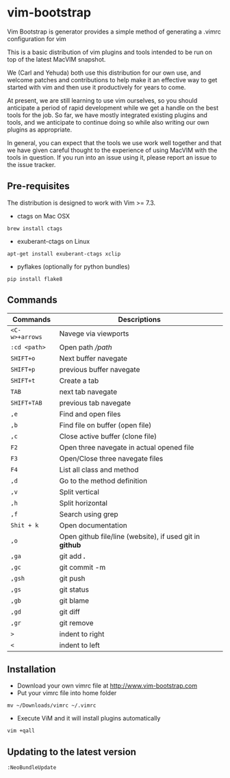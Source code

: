# vim-bootstrap

Vim Bootstrap is generator provides a simple method of generating a .vimrc configuration for vim

This is a basic distribution of vim plugins and tools intended to be run
on top of the latest MacVIM snapshot.

We (Carl and Yehuda) both use this distribution for our own use, and
welcome patches and contributions to help make it an effective way to
get started with vim and then use it productively for years to come.

At present, we are still learning to use vim ourselves, so you should
anticipate a period of rapid development while we get a handle on the
best tools for the job. So far, we have mostly integrated existing
plugins and tools, and we anticipate to continue doing so while also
writing our own plugins as appropriate.

In general, you can expect that the tools we use work well together and
that we have given careful thought to the experience of using MacVIM
with the tools in question. If you run into an issue using it, please
report an issue to the issue tracker.


## Pre-requisites

The distribution is designed to work with Vim >= 7.3.

* ctags on Mac OSX
```
brew install ctags
```
* exuberant-ctags on Linux
```
apt-get install exuberant-ctags xclip
```
* pyflakes (optionally for python bundles)
```
pip install flake8
```

## Commands

Commands | Descriptions
--- | ---
`<C-w>+arrows` | Navege via viewports
`:cd <path>` | Open path */path*
`SHIFT+o` | Next buffer navegate
`SHIFT+p` | previous buffer navegate
`SHIFT+t` | Create a tab
`TAB` | next tab navegate
`SHIFT+TAB` | previous tab navegate
`,e` | Find and open files
`,b` | Find file on buffer (open file)
`,c` | Close active buffer (clone file)
`F2`  | Open three navegate in actual opened file
`F3`  | Open/Close three navegate files
`F4` | List all class and method
`,d` | Go to the method definition
`,v` | Split vertical
`,h` | Split horizontal
`,f` | Search using grep
`Shit + k` | Open documentation
`,o` | Open github file/line (website), if used git in **github**
`,ga` | git add **.**
`,gc` | git commit -m
`,gsh` | git push
`,gs` | git status
`,gb` | git blame
`,gd` | git diff
`,gr` | git remove
`>` | indent to right
`<` | indent to left

## Installation

* Download your own vimrc file at http://www.vim-bootstrap.com
* Put your vimrc file into home folder
```
mv ~/Downloads/vimrc ~/.vimrc
```
* Execute ViM and it will install plugins automatically
```
vim +qall
```

## Updating to the latest version

    :NeoBundleUpdate
